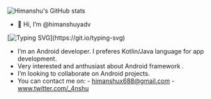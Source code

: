 ![ Himanshu's GitHub stats](https://github-readme-stats.vercel.app/api?username=himanshuyadv&show_icons=true&theme=onedark&hide=prs)

- 👋 Hi, I’m @himanshuyadv

[![Typing SVG](https://readme-typing-svg.demolab.com/?lines=Hope+you+are+doing+Great;Feel+free+to+connect!)](https://git.io/typing-svg)
- I’m an Android developer. I preferes Kotlin/Java language for app development.
- Very interested and anthusiast about Android framework .
- I’m looking to collaborate on Android projects.
- You can contact me on:
      - himanshux688@gmail.com
      - www.twitter.com/_4nshu
    

